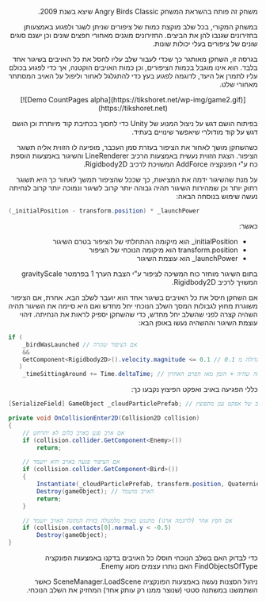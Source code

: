 <p dir="rtl">משחק זה פותח בהשראת המשחק Angry Birds Classic שיצא בשנת 2009.</p>
<p dir="rtl">במשחק המקורי, בכל שלב מוקצת כמות של ציפורים שניתן לשגר ולפגוע באמצעותן בחזירונים שגנבו להן את הביצים. החזירונים מוגנים מאחורי חפצים שונים וכן ישנם סוגים שונים של ציפורים בעלי יכולות שונות.</p>
<p dir="rtl">בגרסה זו, השחקן מאותגר כך שכדי לעבור שלב עליו לחסל את כל האויבים בשיגור אחד בלבד. הוא אינו מוגבל בכמות הציפורים, וכן כמות האויבים הוקטנה, אך כדי לפגוע בכולם עליו לתמרן אל היעד, לדוגמה לפגוע בעץ כדי להתגלגל לאחור וליפול על האויב המסתתר מאחורי שלט.</p>
<p align="center">[![Demo CountPages alpha](https://tikshoret.net/wp-img/game2.gif)](https://tikshoret.net)</p>
<p dir="rtl">בפיתוח הושם דגש על ניצול המנוע של Unity כדי לחסוך בכתיבת קוד מיותרת וכן הושם דגש על קוד מודולרי שיאפשר שינויים בעתיד.</p>
<p dir="rtl">כשהשחקן מושך לאחור את הציפור בעזרת סמן העכבר, מופיעה לו הזווית אליה תשוגר הציפור. הצגת הזווית נעשית באמצעות הרכיב LineRenderer והשיגור באמצעות הוספת כח ע"י הפונקציה AddForce המשויכת לרכיב Rigidbody2D.</p>
<p dir="rtl">על מנת שהשיגור ידמה את המציאות, כך שככל שהציפור תמשך לאחור כך היא תשוגר רחוק יותר וכן שמהירות השיגור תהיה גבוהה יותר קרוב לשיגור ונמוכה יותר קרוב לנחיתה נעשה שימוש בנוסחה הבאה:</p>

```cs
(_initialPosition - transform.position) * _launchPower
```
<p dir="rtl">כאשר:</p>
<ul dir="rtl">
  <li><span dir="ltr">_initialPosition</span> הוא מיקומה ההתחלתי של הציפור בטרם השיגור</li>
  <li>transform.position הוא מיקומה הנוכחי של הציפור</li>
  <li><span dir="ltr">_launchPower</span> הוא עוצמת השיגור</li>
</ul>
<p dir="rtl">בתום השיגור מוחזר כוח המשיכה לציפור ע"י הצבת הערך 1 בפרמטר gravityScale המשויך לרכיב Rigidbody2D.</p>
<p dir="rtl">אם השחקן חיסל את כל האויבים בשיגור אחד הוא יועבר לשלב הבא. אחרת, אם הציפור משוגרת מחוץ לגבולות המסך השלב הנוכחי יחל מחדש ואם היא סיימה את השיגור תהיה השהיה קצרה לפני שהשלב יחל מחדש, כדי שהשחקן יספיק לראות את הנחיתה. זיהוי עוצמת השיגור וההשהיה נעשו באופן הבא:</p>

```cs
if (
	_birdWasLaunched // אם הציפור שוגרה
	&&
	GetComponent<Rigidbody2D>().velocity.magnitude <= 0.1 // 0.1 והמהירות אינה גדולה מ
   )
	_timeSittingAround += Time.deltaTime; // הזמן מרגע שהציפור נחתה שווה למה שהיה + הזמן מאז הפרם האחרון
```

<p dir="rtl">כללי הפגיעה באויב ואפקט הפיצוץ נקבעו כך:</p>

```cs
[SerializeField] GameObject _cloudParticlePrefab; // פרפאב של אפקט ענן מתפוצץ

private void OnCollisionEnter2D(Collision2D collision)
{
	// אם אויב פגע באויב כלום לא יתרחש
	if (collision.collider.GetComponent<Enemy>())
		return;

	// אם הציפור פגעה באויב הוא יושמד
	if (collision.collider.GetComponent<Bird>())
	{
		Instantiate(_cloudParticlePrefab, transform.position, Quaternion.identity); // הפעלת אפקט ענן מתפוצץ במקום בו ניצב האויב
		Destroy(gameObject); // האויב מושמד
		return;
	}

	// אם חפץ אחר (לדוגמה ארגז) מתנגש באויב מלמעלה בזוית הנתונה האויב יושמד
	if (collision.contacts[0].normal.y < -0.5)
		Destroy(gameObject);
}
```

<p dir="rtl">כדי לבדוק האם בשלב הנוכחי חוסלו כל האויבים בדקנו באמצעות הפונקציה FindObjectsOfType האם נותרו עצמים מסוג Enemy.</p>
<p dir="rtl">ניהול הסצנות נעשה באמצעות הפונקציה SceneManager.LoadScene כאשר השתמשנו במשתנה סטטי (שנוצר ממנו רק עותק אחד) המחזיק את השלב הנוכחי.</p>
